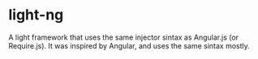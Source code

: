 # light-ng
A light framework that uses the same injector sintax as Angular.js (or Require.js). It was inspired by Angular, and uses the same sintax mostly.
